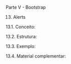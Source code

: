 Parte V - Bootstrap

13. Alerts

13.1. Conceito:

13.2. Estrutura:

13.3. Exemplo:

13.4. Material complementar:

